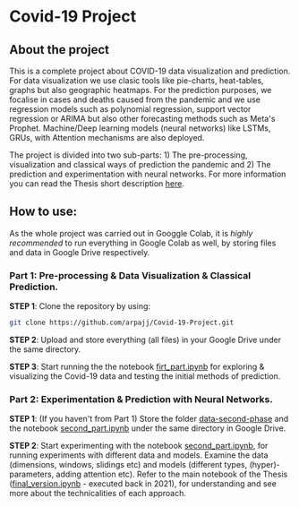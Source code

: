 # Covid-19 Project
## About the project 
This is a complete project about COVID-19 data visualization and prediction.
For data visualization we use clasic tools like pie-charts, heat-tables, graphs but also geographic heatmaps. 
For the prediction purposes, we focalise in cases and deaths caused from the pandemic and we use regression models
such as polynomial regression, support vector regression or ARIMA but also other forecasting methods such as 
Meta's Prophet. Machine/Deep learning models (neural networks) like LSTMs, GRUs, with Attention mechanisms are also deployed. 

The project is divided into two sub-parts: 1) The pre-processing, visualization and classical ways of prediction the pandemic and 2) The prediction and experimentation with neural networks. 
For more information you can read the Thesis short description [here](./Thesis_Description_English.pdf). 

## How to use:
As the whole project was carried out in Googgle Colab, it is _highly recommended_ to run everything in Google Colab as well, by storing files and data in Google Drive respectively.

### Part 1: Pre-processing & Data Visualization & Classical Prediction.

__STEP 1__: Clone the repository by using: 
``` bash
git clone https://github.com/arpajj/Covid-19-Project.git
```
__STEP 2__: Upload and store everything (all files) in your Google Drive under the same directory.

__STEP 3__: Start running the the notebook [firt_part.ipynb](./first_part.ipynb) for exploring & visualizing the Covid-19 data and testing the initial methods of prediction.


### Part 2: Experimentation & Prediction with Neural Networks.

__STEP 1__: (If you haven't from Part 1) Store the folder [data-second-phase](./data-second-phase) and the notebook [second_part.ipynb](./second_part.ipynb) under the same directory in Google Drive.

__STEP 2__: Start experimenting with the notebook [second_part.ipynb](./second_part.ipynb), for running experiments with different data and models. Examine the data (dimensions, windows, slidings etc) and models (different types, (hyper)-parameters, adding attention etc). Refer to the main notebook of the Thesis 
([final_version.ipynb](./final_version.ipynb) - executed back in 2021), for understanding and see more about the technicalities of each approach.



